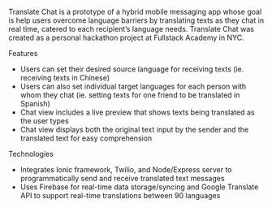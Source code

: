 Translate Chat is a prototype of a hybrid mobile messaging app whose goal is help users overcome language barriers by translating texts as they chat in real time, catered to each recipient’s language needs. Translate Chat was created as a personal hackathon project at Fullstack Academy in NYC.

Features

- Users can set their desired source language for receiving texts (ie. receiving texts in Chinese)
- Users can also set individual target languages for each person with whom they chat (ie. setting texts for one friend to be translated in Spanish)
- Chat view includes a live preview that shows texts being translated as the user types
- Chat view displays both the original text input by the sender and the translated text for easy comprehension

Technologies

- Integrates Ionic framework, Twilio, and Node/Express server to programmatically send and receive translated text messages
- Uses Firebase for real-time data storage/syncing  and Google Translate API to support real-time translations between 90 languages
